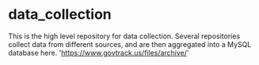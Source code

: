 # data_collection

This is the high level repository for data collection. Several repositories collect data from different sources, and are then aggregated into a MySQL database here. 
'https://www.govtrack.us/files/archive/'
